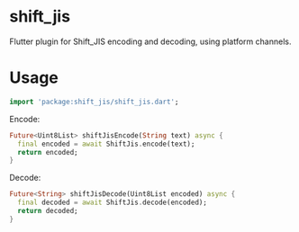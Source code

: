 # shift_jis

Flutter plugin for Shift_JIS encoding and decoding, using platform channels.

# Usage

```dart
import 'package:shift_jis/shift_jis.dart';
```

Encode:

```dart
Future<Uint8List> shiftJisEncode(String text) async {
  final encoded = await ShiftJis.encode(text);
  return encoded;
}
```

Decode:

```dart
Future<String> shiftJisDecode(Uint8List encoded) async {
  final decoded = await ShiftJis.decode(encoded);
  return decoded;
}
```